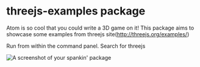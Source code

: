 # threejs-examples package

Atom is so cool that you could write a 3D game on it!
This package aims to showcase some examples from threejs site(http://threejs.org/examples/)

Run from within the command panel. Search for threejs

![A screenshot of your spankin' package](https://drive.google.com/file/d/0BzQK96Cl3w3mbTZ2Si1naHpoMG8/edit?usp=sharing)
